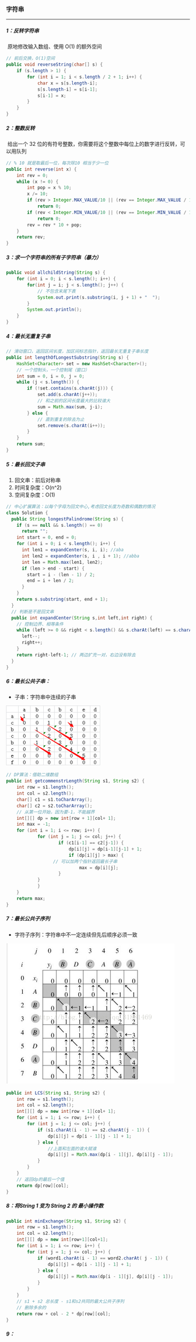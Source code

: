 ### 字符串

------

##### 1：反转字符串

​	原地修改输入数组、使用 O(1) 的额外空间

```java
// 前后交换，O(1)空间
public void reverseString(char[] s) {
    if (s.length > 1) {  
        for (int i = 1; i < s.length / 2 + 1; i++) {
            char x = s[s.length-i];
            s[s.length-i] = s[i-1];
            s[i-1] = x;
        }
    }
}
```

##### 2：整数反转

​	给出一个 32 位的有符号整数，你需要将这个整数中每位上的数字进行反转，可以用队列

```java
// % 10 就是取最后一位，每次除10 相当于少一位
public int reverse(int x) {
    int rev = 0;
    while (x != 0) {
        int pop = x % 10;
        x /= 10;
        if (rev > Integer.MAX_VALUE/10 || (rev == Integer.MAX_VALUE / 10 && pop > 7)) 
            return 0;
        if (rev < Integer.MIN_VALUE/10 || (rev == Integer.MIN_VALUE / 10 && pop < -8))
            return 0;
        rev = rev * 10 + pop;
    }
    return rev;
}
```

##### 3：求一个字符串的所有子字符串（暴力）

```java
public void allchildString(String s) {
    for (int i = 0; i < s.length(); i++) {
        for(int j = i; j < s.length(); j++) {
          	// 不包含末尾下表
            System.out.print(s.substring(i, j + 1) + "  ");
        }
        System.out.println();
    }
}
```

##### 4：最长无重复子串

```java
// 滑动窗口，返回区间长度，加区间标志指针，返回最长无重复子串长度
public int lengthOfLongestSubstring(String s) {
    HashSet<Character> set = new HashSet<Character>();
    // 一个控制头，一个控制尾（窗口）
    int sum = 0, i = 0, j = 0;
    while (j < s.length()) {
        if (!set.contains(s.charAt(j))) {
            set.add(s.charAt(j++));
           	// 和之前的区间长度最大的比较谁大
            sum = Math.max(sum, j-i);    
        } else {
          	// 直到重复的除去为止
          	set.remove(s.charAt(i++));  
        }
    }
    return sum;
}
```

##### 5：最长回文子串

1. 回文串：前后对称串
2. 时间复杂度：O(n^2)
3. 空间复杂度：O(1)

```java
// 中心扩展算法：以每个字母为回文中心,考虑回文长度为奇数和偶数的情况
class Solution {
  public String longestPalindrome(String s) {
    if (s == null && s.length() == 0)
      return "";
    int start = 0, end = 0;
    for (int i = 0; i < s.length(); i++) {
      int len1 = expandCenter(s, i, i); //aba
      int len2 = expandCenter(s, i , i + 1); //abba
      int len = Math.max(len1, len2);
      if (len > end - start) {
        start = i - (len - 1) / 2;
        end = i + len / 2;
      }
    }
    return s.substring(start, end + 1);
  }
  // 判断是不是回文串
  public int expandCenter(String s,int left,int right) {
    // 控制边界、相等条件
    while (left >= 0 && right < s.length() && s.charAt(left) == s.charAt(right)) {
      left--;
      right++;
    }
    return right-left-1; // 两边扩充一对，右边没有除去
  }
}
```

##### 6：最长公共子串：

- 子串：字符串中连续的子串

![最长公共子串.jpg](https://github.com/likang315/Algorithms-and-Data-Structures/raw/master/5%EF%BC%9A%E4%B8%B2/String/%E6%9C%80%E9%95%BF%E5%85%AC%E5%85%B1%E5%AD%90%E4%B8%B2.jpg?raw=true)

```java
// DP算法：借助二维数组
public int getcommenstrLength(String s1, String s2) {
  	int row = s1.length();
    int col = s2.length();
  	char[] c1 = s1.toCharArray();
    char[] c2 = s2.toCharArray();
  	// 从第一位开始，因为要-1，不能越界
    int[][] dp = new int[row + 1][col+ 1];
  	int max = -1;
  	for (int i = 1; i <= row; i++) {
    		for (int j = 1; j <= col; j++) {
    				if (c1[i-1] == c2[j-1]) {
        				dp[i][j] = dp[i-1][j-1] + 1;
        				if (dp[i][j] > max) {
                  // 可以加两个指针返回最长子串
        					max = dp[i][j];
       		  		}
            }
    		}
  	}
  	return max;
}
```

##### 7：最长公共子序列

- 字符子序列：字符串中不一定连续但先后顺序必须一致

![](https://github.com/likang315/Algorithms-and-Data-Structures/raw/master/5%EF%BC%9A%E4%B8%B2/String/LCS.png?raw=true)

```java
public int LCS(String s1, String s2) {
  	int row = s1.length();
    int col = s2.length();
    int[][] dp = new int[row + 1][col+ 1];
    for (int i = 1; i <= row; i++) {
        for (int j = 1; j <= col; j++) {
            if (s1.charAt(i - 1) == s2.charAt(j - 1)) {
                dp[i][j] = dp[i - 1][j - 1] + 1;
            } else {
                //上面和左面的谁大赋谁
                dp[i][j] = Math.max(dp[i - 1][j], dp[i][j - 1]);
            }
        }
    }
    // 返回dp的最后一个值 
    return dp[row][col];
}
```

##### 8：将String 1 变为 String 2 的 最小操作数

```java
public int minExchange(String s1, String s2) {
    int row = s1.length();
    int col = s2.length();
    int[][] dp = new int[row+1][col+1];
    for (int i = 1; i <= row; i++) {
        for (int j = 1; j <= col; j++) {
            if (word1.charAt(i - 1) == word2.charAt( j - 1)) {
                dp[i][j] = dp[i - 1][j - 1] + 1;
            } else {
                dp[i][j] = Math.max(dp[i - 1][j], dp[i][j - 1]);
            }
        }
    }
    // s1 + s2 总长度 - s1和s2共同的最大公共子序列
  	// 删除多余的
    return row + col - 2 * dp[row][col];
}
```

##### 9：





